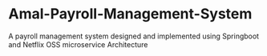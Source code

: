 # Amal-Payroll-Management-System
A payroll management system designed and implemented using Springboot and Netflix OSS microservice Architecture


